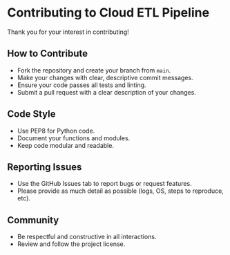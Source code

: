 # Contributing to Cloud ETL Pipeline

Thank you for your interest in contributing!

## How to Contribute
- Fork the repository and create your branch from `main`.
- Make your changes with clear, descriptive commit messages.
- Ensure your code passes all tests and linting.
- Submit a pull request with a clear description of your changes.

## Code Style
- Use PEP8 for Python code.
- Document your functions and modules.
- Keep code modular and readable.

## Reporting Issues
- Use the GitHub Issues tab to report bugs or request features.
- Please provide as much detail as possible (logs, OS, steps to reproduce, etc).

## Community
- Be respectful and constructive in all interactions.
- Review and follow the project license.
